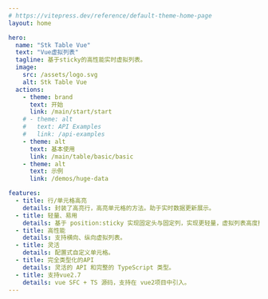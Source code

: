 ```yaml
---
# https://vitepress.dev/reference/default-theme-home-page
layout: home

hero:
  name: "Stk Table Vue"
  text: "Vue虚拟列表"
  tagline: 基于sticky的高性能实时虚拟列表。
  image:
    src: /assets/logo.svg
    alt: Stk Table Vue
  actions:
    - theme: brand
      text: 开始
      link: /main/start/start
    # - theme: alt
    #   text: API Examples
    #   link: /api-examples
    - theme: alt
      text: 基本使用
      link: /main/table/basic/basic
    - theme: alt
      text: 示例
      link: /demos/huge-data

features:
  - title: 行/单元格高亮
    details: 封装了高亮行，高亮单元格的方法。助于实时数据更新展示。
  - title: 轻量、易用
    details: 基于 position:sticky 实现固定头与固定列，实现更轻量，虚拟列表高度控制更方便，
  - title: 高性能
    details: 支持横向、纵向虚拟列表。
  - title: 灵活
    details: 配置式自定义单元格。
  - title: 完全类型化的API
    details: 灵活的 API 和完整的 TypeScript 类型。
  - title: 支持vue2.7
    details: vue SFC + TS 源码，支持在 vue2项目中引入。
---
```


